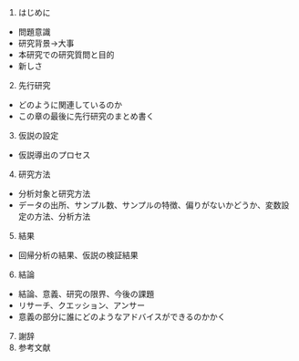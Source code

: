 1. はじめに
 - 問題意識
 - 研究背景->大事
 - 本研究での研究質問と目的
 - 新しさ
2. 先行研究
 - どのように関連しているのか
 - この章の最後に先行研究のまとめ書く
3. 仮説の設定
 - 仮説導出のプロセス
4. 研究方法
 - 分析対象と研究方法
 - データの出所、サンプル数、サンプルの特徴、偏りがないかどうか、変数設定の方法、分析方法

5. 結果
 - 回帰分析の結果、仮説の検証結果
6. 結論
 - 結論、意義、研究の限界、今後の課題
 - リサーチ、クエッション、アンサー
 - 意義の部分に誰にどのようなアドバイスができるのかかく
7. 謝辞
8. 参考文献

